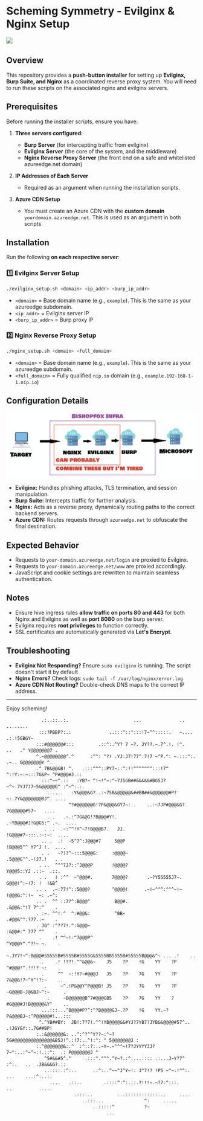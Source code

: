 # Scheming Symmetry - Evilginx & Nginx Setup

<img src="https://tcgplayer-cdn.tcgplayer.com/product/192521_in_1000x1000.jpg" width="25%">

## Overview
This repository provides a **push-button installer** for setting up **Evilginx, Burp Suite, and Nginx** as a coordinated reverse proxy system. You will need to run these scripts on the associated nginx and evilginx servers.

## Prerequisites
Before running the installer scripts, ensure you have:

1. **Three servers configured:**
   - **Burp Server** (for intercepting traffic from evilginx)
   - **Evilginx Server** (the core of the system, and the middleware)
   - **Nginx Reverse Proxy Server** (the front end on a safe and whitelisted azureedge.net domain)

2. **IP Addresses of Each Server**
   - Required as an argument when running the installation scripts.

3. **Azure CDN Setup**
   - You must create an Azure CDN with the **custom domain** `yourdomain.azureedge.net`. This is used as an argument in both scripts

## Installation
Run the following **on each respective server**:

### **1️⃣ Evilginx Server Setup**
```sh
./evilginx_setup.sh <domain> <ip_addr> <burp_ip_addr>
```
- `<domain>` = Base domain name (e.g., `example`). This is the same as your azureedge subdomain.
- `<ip_addr>` = Evilginx server IP
- `<burp_ip_addr>` = Burp proxy IP

### **2️⃣ Nginx Reverse Proxy Setup**
```sh
./nginx_setup.sh <domain> <full_domain>
```
- `<domain>` = Base domain name (e.g., `example`). This is the same as your azureedge subdomain.
- `<full_domain>` = Fully qualified `nip.io` domain (e.g., `example.192-168-1-1.nip.io`)

## Configuration Details
![Scheming Symmetry](https://raw.githubusercontent.com/twilson-bf/scheming_symmetry/refs/heads/main/image.png)

- **Evilginx:** Handles phishing attacks, TLS termination, and session manipulation.
- **Burp Suite:** Intercepts traffic for further analysis.
- **Nginx:** Acts as a reverse proxy, dynamically routing paths to the correct backend servers.
- **Azure CDN:** Routes requests through `azureedge.net` to obfuscate the final destination.

## Expected Behavior
- Requests to `your-domain.azureedge.net/login` are proxied to Evilginx.
- Requests to `your-domain.azureedge.net/www` are proxied accordingly.
- JavaScript and cookie settings are rewritten to maintain seamless authentication.

## Notes
- Ensure hive ingress rules **allow traffic on ports 80 and 443** for both Nginx and Evilginx as well as **port 8080** on the burp server.
- Evilginx requires **root privileges** to function correctly.
- SSL certificates are automatically generated via **Let's Encrypt**.

## Troubleshooting
- **Evilginx Not Responding?** Ensure `sudo evilginx` is running. The script doesn't start it by default
- **Nginx Errors?** Check logs: `sudo tail -f /var/log/nginx/error.log`
- **Azure CDN Not Routing?** Double-check DNS maps to the correct IP address.

---

Enjoy scheming!
```
             .:..::..:.                        ...              ..            ........              
            :::?PBBP?:.:              ..:::^::^:::!7~^^:::::.   ~....       .:.!5GBGY~              
           :::#@@@@@@#:::         .::^:.^Y? 7 ~?. JY??.~.7^.!. !^.    ..   .^ Y@@@@@@@7 .           
           ^.~@@@@@@@@^.^      :^^: ^?! .YJ:J7!77^.7!7 ~^P.^: ~.:::^:.   .~.. G@@@@@@@Y ^.          
           .^ 7B&@@&B! ^.   .:::^^^::PY7~::^:!!^^^^^^^:::!7^ ^:!Y:~:~:::7G&P~ ^P#@@@#J.::           
             :::^~~^.::   :YB?~ ^!~!^~:^~7J5GB##&&&&&#BG5J?~^~.7YJ7J7~5&@@@@@G^ :^~^:.:.            
               ......   :Y&@@@&G?..:~75B&@@@@@&##BB##&@@@@@@#P?~:.7Y&@@@@@@@BJ^. ....               
                       ^?#@@@@@@G!7P&@@@&GY7~:..    ..:~7JP#@@@&G?7G@@@@@#57~   ....                
               ...   .~.:^7G&@G!?B@@@#Y!.                  .~YB@@@#J!G@G5:^ .~.  ....               
              . ..  .~:^^!Y^~7!B@@@B7.   JJ.                   !G@@@#7~:::.:~:~:  ....              
             .. .  .!  ~5^7^:J@@@#7     5@@P                     !B@@@5^^ Y7^J !.  ....             
             . .   ~?!?^~:::5@@@G:     :@@@@~                     .5@@@G^^.~!J7.!   . .             
            . ..  ^^^7J?::^J@@@P       !@@@@?                       Y@@@5::YJ .::~  .::.            
            . .   ! :^^  ~^@@@#.       7@@@@?       .~?Y55555J7~.    G@@@!^:~!7: !  !&B^            
           .. .  .~:77!^::5@@@?        ^@@@@!      .~!~^^^:^^^~!~    !@@@G:^:!~  ~: .~^:            
           .. .  ^^ ::7?^:B@@@^         B@@#.                        .&@@&:^!7 7^:^    .            
           . :~. ^^!:^  ^:#@@&:         ^BB~                         .#@@&^^:?77.:~    .            
           . JG^ :^??7!.^:G@@@~                                      :&@@#:^ 777 ^^    .            
            .    .! ^^~!:^7@@@P^                                    ^Y@@@Y^.^?!~ ~.    .            
            .     ~.JY7!~^:B@@@#55555B#5555B#5555G&5555BB5555B#55555B@@@&^~ ... .!    ..            
            ..    .! !??!.^^&@@&~    J5    ?P    !G    YY    ?P    ^#@@@!^.!!!? ~:    .             
             .     ^^  ~:!Y?~#@@@J   J5    ?P    7G    YY    ?P   7&@@&!7~^Y^!?:~    ..             
              .     ~^.!P&@@Y^P@@@B! J5    ?P    7G    YY    ?P ~G@@@B~J@&BJ~^:~     .              
               .     ~B@@@@@@B^7#@@@GB5    ?P    7G    YY    ?#G@@@#J!B@@@@@&Y^    ..               
             ...:::...^B@@@#P?^:^?B@@@@GJ~.?P    !G    YY.~?P&@@@BJ~:^P@@@@@#!...:::                
            ^.^YB##BY:  JB!:7?7!.^^!YB@@@@&&#YJ?7YB7?JYB&&@@@@#57^.. .!JGY&Y::.7G##BP!              
           :.:&@@@@@@&: ..^:^?^^Y??~:^~?5G#@@@@@@@@@@@@@@&B5J!^.:!7:..^!:^: ^ 5@@@@@@@J :           
           :.^@@@@@@@&:.^  :^::?:..~Y~.~^^^~!7?JYYYYJJ?7~^:..:^~^~:!.::^:  .: P@@@@@@@J ^           
              ^5#&&#5^.^     .:::^.^^^.^Y~?.:^:...:::: .:...J~Y?7^ :^:.   ..  .JB&&&G?.::           
              ..::::.:^:..      .:^:..^~~^J^Y~!: J^7!? !P5 ~^~:!^^:.   ...    ...:^:..:.            
                ....   .::..        .::::^:^:.::.?!!!~.~?7:^:::.    ...         .....               
                         .:::...         ...::::::::::::...     ....                                
                            ..:::...               ^:     .....                                     
                                ..:::::^           ?~                                               
                                     ...                                                            
                                                                                                    
```
